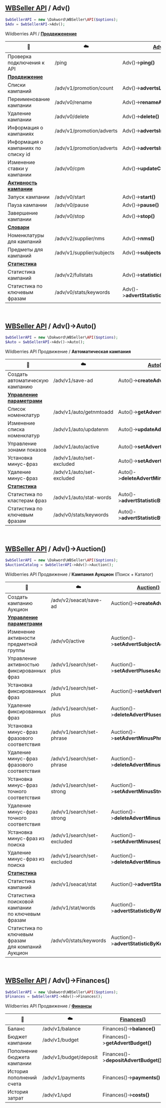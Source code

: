 ## [WBSeller API](/docs/API.md) / Adv()

```php
$wbSellerAPI = new \Dakword\WBSeller\API($options);
$Adv = $wbSellerAPI->Adv();
```

Wildberries API / [**Продвиженение**](https://openapi.wb.ru/promotion/api/ru)

| :speech_balloon: | :cloud: | [Adv()](/src/API/Endpoint/Adv.php) |
| ---------------- | ------- | ---------------------------------- |
| Проверка подключения к API    | /ping                                 | Adv()->**ping()**                      |
| [**Продвижение**](https://openapi.wb.ru/promotion/api/ru/#tag/Prodvizhenie) |||
| Списки кампаний               | /adv/v1/promotion/count               | Adv()->**advertsList()**               |
| Переименование кампании       | /adv/v0/rename                        | Adv()->**renameAdvert()**              |
| Удаление кампании             | /adv/v0/delete                        | Adv()->**delete()**                    |
| Информация о кампаниях        | /adv/v1/promotion/adverts             | Adv()->**advertsInfo()**               |
| Информация о кампаниях по списку id | /adv/v1/promotion/adverts       | Adv()->**advertsInfoByIds()**          |
| Изменение ставки у кампании   | /adv/v0/cpm                           | Adv()->**updateCpm()**                 |
| [**Активность кампании**](https://openapi.wb.ru/promotion/api/ru/#tag/Aktivnost-kampanii) |||
| Запуск кампании               | /adv/v0/start                         | Adv()->**start()**                     |
| Пауза кампании                | /adv/v0/pause                         | Adv()->**pause()**                     |
| Завершение кампании           | /adv/v0/stop                          | Adv()->**stop()**                      |
| [**Словари**](https://openapi.wb.ru/promotion/api/ru/#tag/Slovari) |||
| Номенклатуры для кампаний     | /adv/v2/supplier/nms                  | Adv()->**nms()**                       |
| Предметы для кампаний         | /adv/v1/supplier/subjects             | Adv()->**subjects()**                  |
| [**Статистика**](https://openapi.wb.ru/promotion/api/ru/#tag/Statistika) |||
| Статистика кампаний           | /adv/v2/fullstats                     | Adv()->**statistic()**                 |
| Статистика по ключевым фразам | /adv/v0/stats/keywords                | Adv()->**advertStatisticByKeywords()** |
<br>

## [WBSeller API](/docs/API.md) / Adv()->Auto()

```php
$wbSellerAPI = new \Dakword\WBSeller\API($options);
$Auto = $wbSellerAPI->Adv()->Auto();
```
Wildberries API Продвижение / **Автоматическая кампания**

| :speech_balloon: | :cloud: | [Auto()](/src/API/Endpoint/Subpoint/AdvAuto.php) |
| ---------------- | ------- | ------------------------------------------------ |
| Создать автоматическую кампанию | /adv/v1/save-ad           | Auto()->**createAdvert()**              |
| [**Управление параметрами**](https://openapi.wb.ru/promotion/api/ru/#tag/Upravlenie-parametrami-avtomaticheskih-kampanij) |||
| Список номенклатур              | /adv/v1/auto/getnmtoadd   | Auto()->**getAdvertNmsToAdd()**         |
| Изменение списка номенклатур    | /adv/v1/auto/updatenm     | Auto()->**updateAdvertNms()**           |
| Управление зонами показов       | /adv/v1/auto/active       | Auto()->**setAdvertActives()**          |
| Установка минус-фраз            | /adv/v1/auto/set-excluded | Auto()->**setAdvertMinuses()**          |
| Удаление минус-фраз             | /adv/v1/auto/set-excluded | Auto()->**deleteAdvertMinuses()**       |
| [**Статистика**](https://openapi.wb.ru/promotion/api/ru/#tag/Statistika) |||
| Статистика по кластерам фраз    | /adv/v1/auto/stat-words   | Auto()->**advertStatisticByWords()**    |
| Статистика по ключевым фразам   | /adv/v0/stats/keywords    | Auto()->**advertStatisticByKeywords()** |
<br>

## [WBSeller API](/docs/API.md) / Adv()->Auction()

```php
$wbSellerAPI = new \Dakword\WBSeller\API($options);
$AuctionCatalog = $wbSellerAPI->Adv()->Auction();
```
Wildberries API Продвижение / **Кампания Аукцион** (Поиск + Каталог)

| :speech_balloon: | :cloud: | [Auction()](/src/API/Endpoint/Subpoint/AdvSearchCatalog.php) |
| ---------------- | ------- | ------------------------------------------------------------ |
| Создать кампанию Аукцион                    | /adv/v2/seacat/save-ad      | Auction()->**createAdvert()**             |
| [**Управление параметрами**](https://openapi.wb.ru/promotion/api/ru/#tag/Upravlenie-parametrami-kampanij-Aukcion) |||
| Изменение активности предметной группы      | /adv/v0/active              | Auction()->**setAdvertSubjectActive()**   |
| Управление активностью фиксированных фраз   | /adv/v1/search/set-plus     | Auction()->**setAdvertPlusesActive()**    |
| Установка фиксированных фраз                | /adv/v1/search/set-plus     | Auction()->**setAdvertPluses()**          |
| Удаление фиксированных фраз                 | /adv/v1/search/set-plus     | Auction()->**deleteAdvertPluses()**       |
| Установка минус-фраз фразового соответствия | /adv/v1/search/set-phrase   | Auction()->**setAdvertMinusPhrases()**    |
| Удаление минус-фраз фразового соответствия  | /adv/v1/search/set-phrase   | Auction()->**deleteAdvertMinusPhrases()** |
| Установка минус-фраз точного соответствия   | /adv/v1/search/set-strong   | Auction()->**setAdvertMinusStrong()**     |
| Удаление минус-фраз точного соответствия    | /adv/v1/search/set-strong   | Auction()->**deleteAdvertMinusStrong()**  |
| Установка минус-фраз из поиска              | /adv/v1/search/set-excluded | Auction()->**setAdvertMinuses()**         |
| Удаление минус-фраз из поиска               | /adv/v1/search/set-excluded | Auction()->**deleteAdvertMinuses()**      |
| [**Статистика**](https://openapi.wb.ru/promotion/api/ru/#tag/Statistika) |||
| Статистика кампаний                                   | /adv/v1/seacat/stat    | Auction()->**advertStatistic()**           |
| Статистика поисковой кампании<br>по ключевым фразам   | /adv/v1/stat/words     | Auction()->**advertStatisticByWords()**    |
| Статистика по ключевым фразам<br>для компаний Аукцион | /adv/v0/stats/keywords | Auction()->**advertStatisticByKeywords()** |
<br>

## [WBSeller API](/docs/API.md) / Adv()->Finances()

```php
$wbSellerAPI = new \Dakword\WBSeller\API($options);
$Finances = $wbSellerAPI->Adv()->Finances();
```
Wildberries API Продвижение / [**Финансы**](https://openapi.wb.ru/promotion/api/ru/#tag/Finansy)

| :speech_balloon: | :cloud: | [Finances()](/src/API/Endpoint/Subpoint/AdvFinance.php) |
| ---------------- | ------- | ------------------------------------------------------- |
| Баланс                      | /adv/v1/balance         | Finances()->**balance()**             |
| Бюджет кампании             | /adv/v1/budget          | Finances()->**getAdvertBudget()**     |
| Пополнение бюджета кампании | /adv/v1/budget/deposit  | Finances()->**depositAdvertBudget()** |
| История пополнений счета    | /adv/v1/payments        | Finances()->**payments()**            |
| История затрат              | /adv/v1/upd             | Finances()->**costs()**               |
